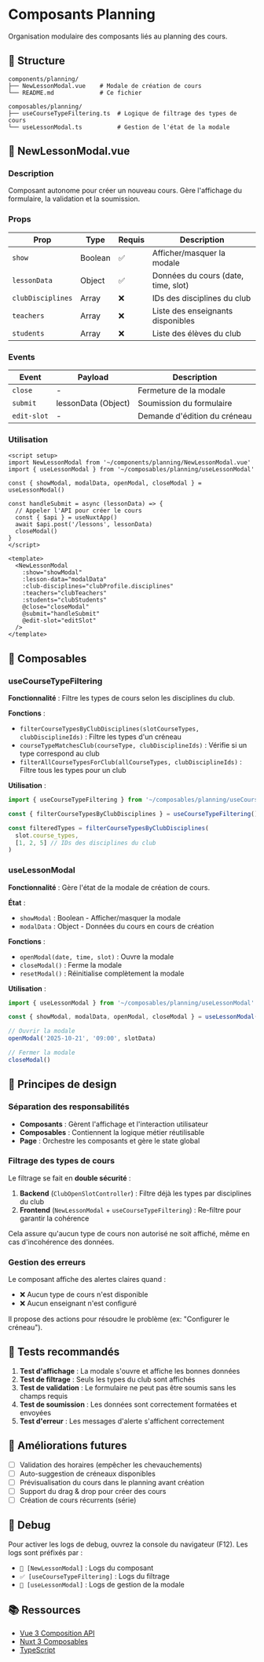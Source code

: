 # Composants Planning

Organisation modulaire des composants liés au planning des cours.

## 📂 Structure

```
components/planning/
├── NewLessonModal.vue    # Modale de création de cours
└── README.md             # Ce fichier

composables/planning/
├── useCourseTypeFiltering.ts  # Logique de filtrage des types de cours
└── useLessonModal.ts          # Gestion de l'état de la modale
```

## 🎯 NewLessonModal.vue

### Description
Composant autonome pour créer un nouveau cours. Gère l'affichage du formulaire, la validation et la soumission.

### Props

| Prop | Type | Requis | Description |
|------|------|--------|-------------|
| `show` | Boolean | ✅ | Afficher/masquer la modale |
| `lessonData` | Object | ✅ | Données du cours (date, time, slot) |
| `clubDisciplines` | Array | ❌ | IDs des disciplines du club |
| `teachers` | Array | ❌ | Liste des enseignants disponibles |
| `students` | Array | ❌ | Liste des élèves du club |

### Events

| Event | Payload | Description |
|-------|---------|-------------|
| `close` | - | Fermeture de la modale |
| `submit` | lessonData (Object) | Soumission du formulaire |
| `edit-slot` | - | Demande d'édition du créneau |

### Utilisation

```vue
<script setup>
import NewLessonModal from '~/components/planning/NewLessonModal.vue'
import { useLessonModal } from '~/composables/planning/useLessonModal'

const { showModal, modalData, openModal, closeModal } = useLessonModal()

const handleSubmit = async (lessonData) => {
  // Appeler l'API pour créer le cours
  const { $api } = useNuxtApp()
  await $api.post('/lessons', lessonData)
  closeModal()
}
</script>

<template>
  <NewLessonModal
    :show="showModal"
    :lesson-data="modalData"
    :club-disciplines="clubProfile.disciplines"
    :teachers="clubTeachers"
    :students="clubStudents"
    @close="closeModal"
    @submit="handleSubmit"
    @edit-slot="editSlot"
  />
</template>
```

## 🔧 Composables

### useCourseTypeFiltering

**Fonctionnalité** : Filtre les types de cours selon les disciplines du club.

**Fonctions** :
- `filterCourseTypesByClubDisciplines(slotCourseTypes, clubDisciplineIds)` : Filtre les types d'un créneau
- `courseTypeMatchesClub(courseType, clubDisciplineIds)` : Vérifie si un type correspond au club
- `filterAllCourseTypesForClub(allCourseTypes, clubDisciplineIds)` : Filtre tous les types pour un club

**Utilisation** :
```ts
import { useCourseTypeFiltering } from '~/composables/planning/useCourseTypeFiltering'

const { filterCourseTypesByClubDisciplines } = useCourseTypeFiltering()

const filteredTypes = filterCourseTypesByClubDisciplines(
  slot.course_types,
  [1, 2, 5] // IDs des disciplines du club
)
```

### useLessonModal

**Fonctionnalité** : Gère l'état de la modale de création de cours.

**État** :
- `showModal` : Boolean - Afficher/masquer la modale
- `modalData` : Object - Données du cours en cours de création

**Fonctions** :
- `openModal(date, time, slot)` : Ouvre la modale
- `closeModal()` : Ferme la modale
- `resetModal()` : Réinitialise complètement la modale

**Utilisation** :
```ts
import { useLessonModal } from '~/composables/planning/useLessonModal'

const { showModal, modalData, openModal, closeModal } = useLessonModal()

// Ouvrir la modale
openModal('2025-10-21', '09:00', slotData)

// Fermer la modale
closeModal()
```

## 🎨 Principes de design

### Séparation des responsabilités
- **Composants** : Gèrent l'affichage et l'interaction utilisateur
- **Composables** : Contiennent la logique métier réutilisable
- **Page** : Orchestre les composants et gère le state global

### Filtrage des types de cours

Le filtrage se fait en **double sécurité** :

1. **Backend** (`ClubOpenSlotController`) : Filtre déjà les types par disciplines du club
2. **Frontend** (`NewLessonModal` + `useCourseTypeFiltering`) : Re-filtre pour garantir la cohérence

Cela assure qu'aucun type de cours non autorisé ne soit affiché, même en cas d'incohérence des données.

### Gestion des erreurs

Le composant affiche des alertes claires quand :
- ❌ Aucun type de cours n'est disponible
- ❌ Aucun enseignant n'est configuré

Il propose des actions pour résoudre le problème (ex: "Configurer le créneau").

## 🧪 Tests recommandés

1. **Test d'affichage** : La modale s'ouvre et affiche les bonnes données
2. **Test de filtrage** : Seuls les types du club sont affichés
3. **Test de validation** : Le formulaire ne peut pas être soumis sans les champs requis
4. **Test de soumission** : Les données sont correctement formatées et envoyées
5. **Test d'erreur** : Les messages d'alerte s'affichent correctement

## 📝 Améliorations futures

- [ ] Validation des horaires (empêcher les chevauchements)
- [ ] Auto-suggestion de créneaux disponibles
- [ ] Prévisualisation du cours dans le planning avant création
- [ ] Support du drag & drop pour créer des cours
- [ ] Création de cours récurrents (série)

## 🐛 Debug

Pour activer les logs de debug, ouvrez la console du navigateur (F12). Les logs sont préfixés par :
- `🎯 [NewLessonModal]` : Logs du composant
- `✅ [useCourseTypeFiltering]` : Logs du filtrage
- `📖 [useLessonModal]` : Logs de gestion de la modale

## 📚 Ressources

- [Vue 3 Composition API](https://vuejs.org/guide/extras/composition-api-faq.html)
- [Nuxt 3 Composables](https://nuxt.com/docs/guide/directory-structure/composables)
- [TypeScript](https://www.typescriptlang.org/docs/)

